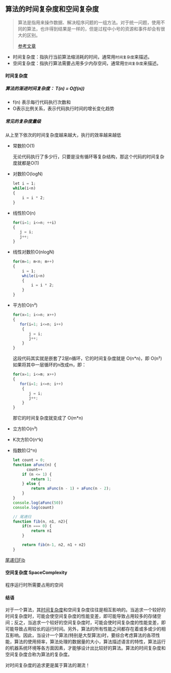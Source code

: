 ## 算法的时间复杂度和空间复杂度

> 算法是指用来操作数据、解决程序问题的一组方法。对于统一问题，使用不同的算法，也许得到结果是一样的，但是过程中小号的资源和事件却会有很大的区别。
>
> [参考文章](<https://blog.csdn.net/jsjwk/article/details/84315770>)

- 时间复杂度：指执行当前算法缩消耗的时间，通常用`时间复杂度`来描述。
- 空间复杂度：指执行算法需要占用多少内存空间，通常用`空间复杂度`来描述。

#### 时间复杂度

##### 算法的渐进时间复杂度： T(n) = O(f(n))

- f(n) 表示每行代码执行次数和
- O表示比例关系，表示代码执行时间的增长变化趋势

##### 常见的复杂度量级

从上至下依次的时间复杂度越来越大，执行的效率越来越低

- 常数阶O(1)

  无论代码执行了多少行，只要是没有循环等复杂结构，那这个代码的时间复杂度就都是O(1)

- 对数阶O(logN)

  ```js
  let i = 1;
  while(i<n)
  {
      i = i * 2;
  }
  ```

- 线性阶O(n)

  ```js
  for(i=1; i<=n; ++i)
  {
     j = i;
     j++;
  }
  ```

- 线性对数阶O(nlogN)

  ```js
  for(m=1; m<n; m++)
  {
      i = 1;
      while(i<n)
      {
          i = i * 2;
      }
  }
  ```

- 平方阶O(n²)

  ```js
  for(x=1; i<=n; x++)
  {
     for(i=1; i<=n; i++)
      {
         j = i;
         j++;
      }
  }
  ```

  这段代码其实就是嵌套了2层n循环，它的时间复杂度就是 O(n*n)，即  O(n²) 
  如果将其中一层循环的n改成m，即：

  ```js
  for(x=1; i<=m; x++)
  {
     for(i=1; i<=n; i++)
      {
         j = i;
         j++;
      }
  }
  ```

  那它的时间复杂度就变成了 O(m*n)

- 立方阶O(n³)

- K次方阶O(n^k)

- 指数阶(2^n)

  ```js
  let count = 0;
  function aFunc(n) { 
    	count++
      if (n <= 1) {        
          return 1;
      } else {        
          return aFunc(n - 1) + aFunc(n - 2);
      }
  }
  console.log(aFunc(50))
  console.log(count) 
  
  // 尾递归
  function fib(n, n1, n2){
      if(n === 0) {
          return n1
      }
  
      return fib(n-1, n2, n1 + n2)
  }
  ```

[尾递归Fib](https://juejin.im/post/5ab9a3ab518825558154fe83)

#### 空间复杂度 SpaceComplexity

程序运行时所需要占用的空间

#### 结语

对于一个算法，其[时间复杂度](https://baike.baidu.com/item/%E6%97%B6%E9%97%B4%E5%A4%8D%E6%9D%82%E5%BA%A6)和空间复杂度往往是相互影响的。当追求一个较好的时间复杂度时，可能会使空间复杂度的性能变差，即可能导致占用较多的存储空间；反之，当追求一个较好的空间复杂度时，可能会使时间复杂度的性能变差，即可能导致占用较长的运行时间。另外，算法的所有性能之间都存在着或多或少的相互影响。因此，当设计一个算法(特别是大型算法)时，要综合考虑算法的各项性能，算法的使用频率，算法处理的数据量的大小，算法描述语言的特性，算法运行的机器系统环境等各方面因素，才能够设计出比较好的算法。算法的时间复杂度和空间复杂度合称为算法的复杂度。

对时间复杂度的追求更是属于算法的潮流！